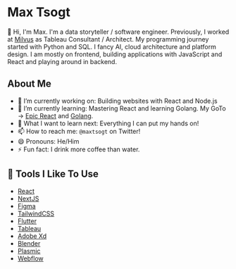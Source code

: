 # Max Tsogt

👋 Hi, I'm Max. I'm a data storyteller / software engineer.
Previously, I worked at [Milvus](https://milvus.co.kr/) as Tableau Consultant / Architect. My programming journey started with Python and SQL. I fancy AI, cloud architecture and platform design. I am mostly on frontend, building applications with JavaScript and React and playing around in backend. 

## About Me

-   🔭 I’m currently working on: Building websites with React and Node.js
-   🌱 I’m currently learning: Mastering React and learning Golang. My GoTo -> [Epic React](https://epicreact.dev/) and [Golang](https://www.ardanlabs.com/).
-   🤔 What I want to learn next: Everything I can put my hands on!
-   📫 How to reach me: `@maxtsogt` on Twitter!
-   😄 Pronouns: He/Him
-   ⚡ Fun fact: I drink more coffee than water.

## 🔧 Tools I Like To Use

-   [React](https://reactjs.org/)
-   [NextJS](https://nextjs.org/) 
-   [Figma](https://www.figma.com/)
-   [TailwindCSS](https://tailwindcss.com/)
-   [Flutter](https://flutter.dev/)
-   [Tableau](https://www.tableau.com/)
-   [Adobe Xd](https://www.adobe.com/products/xd.html)
-   [Blender](https://www.blender.org/)
-   [Plasmic](https://www.plasmic.app/)
-   [Webflow](https://webflow.com/)
